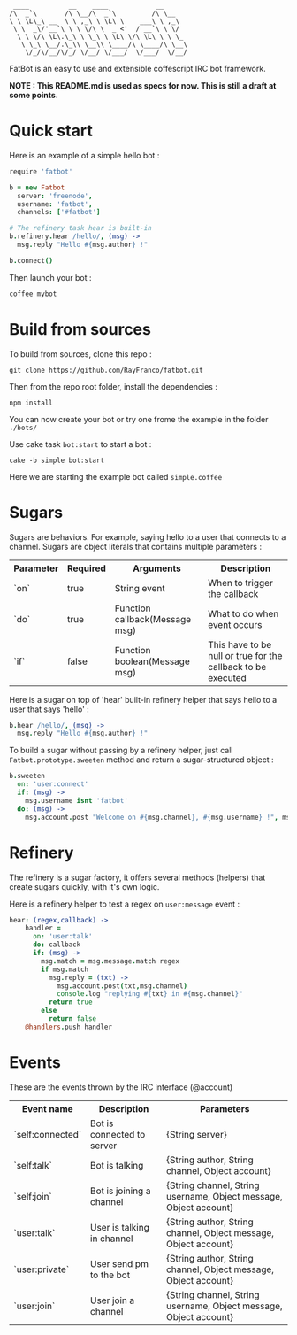 ```ascii
 ____          __    ____            __      
/\  _`\       /\ \__/\  _`\         /\ \__
\ \ \L\_\ __  \ \ ,_\ \ \L\ \    ___\ \ ,_\
 \ \  _\/'__`\ \ \ \/\ \  _ <'  / __`\ \ \/
  \ \ \/\ \L\.\_\ \ \_\ \ \L\ \/\ \L\ \ \ \_ 
   \ \_\ \__/.\_\\ \__\\ \____/\ \____/\ \__\
    \/_/\/__/\/_/ \/__/ \/___/  \/___/  \/__/
```

FatBot is an easy to use and extensible coffescript IRC bot framework.

**NOTE : This README.md is used as specs for now. This is still a draft at some points.**

Quick start
===========

Here is an example of a simple hello bot :

```coffeescript
require 'fatbot'

b = new Fatbot
  server: 'freenode',
  username: 'fatbot',
  channels: ['#fatbot']

# The refinery task hear is built-in
b.refinery.hear /hello/, (msg) ->
  msg.reply "Hello #{msg.author} !"

b.connect()
```

Then launch your bot :

```coffeescript
coffee mybot
```


Build from sources
==================

To build from sources, clone this repo :

`git clone https://github.com/RayFranco/fatbot.git`

Then from the repo root folder, install the dependencies :

`npm install`

You can now create your bot or try one frome the example in the folder `./bots/`

Use cake task `bot:start` to start a bot :

`cake -b simple bot:start`

Here we are starting the example bot called `simple.coffee`


Sugars
======

Sugars are behaviors. For example, saying hello to a user that connects to a channel.
Sugars are object literals that contains multiple parameters :

<table>
  <tr>
    <th>Parameter</th>
    <th>Required</th>
    <th>Arguments</th>
    <th>Description</th>
  </tr>
  <tr>
    <td>`on`</td>
    <td>true</td>
    <td>String event</td>
    <td>When to trigger the callback</td>
  </tr>
  <tr>
    <td>`do`</td>
    <td>true</td>
    <td>Function callback(Message msg)</td>
    <td>What to do when event occurs</td>
  </tr>
  <tr>  
    <td>`if`</td>
    <td>false</td>
    <td>Function boolean(Message msg)</td>
    <td>This have to be null or true for the callback to be executed</td>
  </tr>
</table>

Here is a sugar on top of 'hear' built-in refinery helper that says hello to a user that says 'hello' :

```coffeescript
b.hear /hello/, (msg) ->
  msg.reply "Hello #{msg.author} !"
```

To build a sugar without passing by a refinery helper, just call `Fatbot.prototype.sweeten` method and return a sugar-structured object :

```coffeescript
b.sweeten
  on: 'user:connect'
  if: (msg) ->
    msg.username isnt 'fatbot'
  do: (msg) ->
    msg.account.post "Welcome on #{msg.channel}, #{msg.username} !", msg.channel
```

Refinery
========

The refinery is a sugar factory, it offers several methods (helpers) that create sugars quickly, with it's own logic.

Here is a refinery helper to test a regex on `user:message` event :

```coffeescript
hear: (regex,callback) ->
    handler =
      on: 'user:talk'
      do: callback
      if: (msg) ->
        msg.match = msg.message.match regex
        if msg.match
          msg.reply = (txt) ->
            msg.account.post(txt,msg.channel)
            console.log "replying #{txt} in #{msg.channel}"
          return true
        else
          return false
    @handlers.push handler
```

Events
======

These are the events thrown by the IRC interface (@account)

<table>
	<tr>
		<th>Event name</th>
		<th>Description</th>
		<th>Parameters</th>
	</tr>
	<tr>
		<td>`self:connected`</td>
		<td>Bot is connected to server</td>
		<td>{String server}</td>
	</tr>
	<tr>
		<td>`self:talk`</td>
		<td>Bot is talking</td>
		<td>{String author, String channel, Object account}</td>
	</tr>
	<tr>
		<td>`self:join`</td>
		<td>Bot is joining a channel</td>
		<td>{String channel, String username, Object message, Object account}</td>
	</tr>
	<tr>
		<td>`user:talk`</td>
		<td>User is talking in channel</td>
		<td>{String author, String channel, Object message, Object account}</td>
	</tr>
	<tr>
		<td>`user:private`</td>
		<td>User send pm to the bot</td>
		<td>{String author, String channel, Object message, Object account}</td>
	</tr>
	<tr>
		<td>`user:join`</td>
		<td>User join a channel</td>
		<td>{String channel, String username, Object message, Object account}</td>
	</tr>

</table>